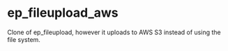 # ep_fileupload_aws
Clone of ep_fileupload, however it uploads to AWS S3 instead of using the file system. 